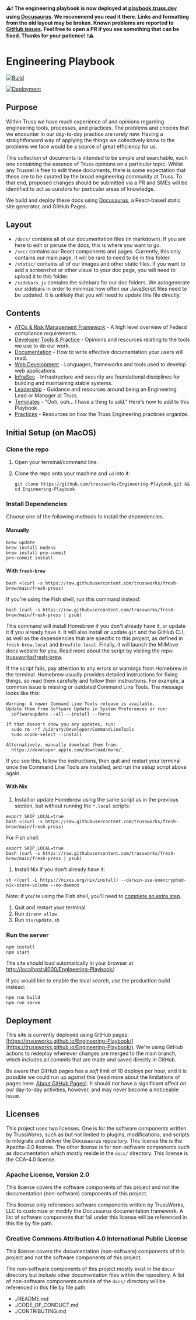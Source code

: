 ⚠️❗ __The engineering playbook is now deployed at [playbook.truss.dev](https://playbook.truss.dev/) using [Docusaurus](https://docusaurus.io/).
We recommend you read it there.
Links and formatting from the old layout may be broken.
Known problems are reported to [GitHub issues](https://github.com/trussworks/Engineering-Playbook/issues).
Feel free to open a PR if you see something that can be fixed.
Thanks for your patience!__ ❗⚠️

# Engineering Playbook

[![Build](https://github.com/TrussWorks/Engineering-Playbook/actions/workflows/pre_commit.yaml/badge.svg)](https://github.com/TrussWorks/Engineering-Playbook/actions/workflows/pre_commit.yaml)

[![Deployment](https://github.com/TrussWorks/Engineering-Playbook/actions/workflows/deploy.yaml/badge.svg)](https://github.com/TrussWorks/Engineering-Playbook/actions/workflows/deploy.yaml)

## Purpose

Within Truss we have much experience of and opinions regarding engineering tools, processes, and practices. The problems and choices that we encounter in our day-to-day practice are rarely new. Having a straightforward way of applying the things we collectively know to the problems we face would be a source of great efficiency for us.

This collection of documents is intended to be simple and searchable, each one containing the essence of Truss opinions on a particular topic. Whilst any Trussel is free to edit these documents, there is some expectation that these are to be curated by the broad engineering community at Truss. To that end, proposed changes should be submitted via a PR and SMEs will be identified to act as curators for particular areas of knowledge.

We build and deploy these docs using [Docusaurus](https://docusaurus.io/), a React-based static site generator, and GitHub Pages.

## Layout

- `/docs/` contains all of our documentation files (in markdown). If you are here to edit or peruse the docs, this is where you want to go.
- `/src/` contains our React components and pages. Currently, this only contains our main page. It will be rare to need to be in this folder.
- `/static/` contains all of our images and other static files. If you want to add a screenshot or other visual to your doc page, you will need to upload it to this folder.
- `/sidebars.js` contains the sidebars for our doc folders. We autogenerate our sidebars in order to minimize how often our JavaScript files need to be updated. It is unlikely that you will need to update this file directly.

## Contents

- [ATOs & Risk Management Framework](./docs/compliance/README.md) - A high level overview of Federal compliance requirements.
- [Developer Tools & Practice](./docs/developing/README.md) - Opinions and resources relating to the tools we use to do our work.
- [Documentation](./docs/documentation/README.md) - How to write effective documentation your users will read.
- [Web Development](./docs/web/README.md) - Languages, frameworks and tools used to develop web applications
- [InfraSec](./docs/infrasec/README.md) - Infrastructure and security are foundational disciplines for building and maintaining stable systems.
- [Leadership](./docs/leadership/README.md) - Guidance and resources around being an Engineering Lead or Manager at Truss.
- [Templates](./docs/templates/README.md) - "Ooh, ooh... I have a thing to add." Here's how to add to this Playbook.
- [Practices](./docs/practices/README.md) - Resources on how the Truss Engineering practices organize.

## Initial Setup (on MacOS)

### Clone the repo

1. Open your terminal/command line.

1. Clone the repo onto your machine and `cd` into it:

   ```
   git clone https://github.com/trussworks/Engineering-Playbook.git && cd Engineering-Playbook
   ```

### Install Dependencies

Choose one of the following methods to install the dependencies.

#### Manually

```
brew update
brew install nodenv
brew install pre-commit
pre-commit install
```

#### With `fresh-brew`

```shell
bash <(curl -s https://raw.githubusercontent.com/trussworks/fresh-brew/main/fresh-press)
```

If you're using the Fish shell, run this command instead:

```shell
bash (curl -s https://raw.githubusercontent.com/trussworks/fresh-brew/main/fresh-press | psub)
```

This command will install Homebrew if you don't already have it, or update it
if you already have it. It will also install or update `git` and the GitHub CLI,
as well as the dependencies that are specific to this project, as defined in
`fresh-brew.local` and `Brewfile.local`. Finally, it will launch the MilMove docs
website for you. Read more about the script by visiting the repo:
[trussworks/fresh-brew](https://github.com/trussworks/fresh-brew).

If the script fails, pay attention to any errors or warnings from Homebrew in
the terminal. Homebrew usually provides detailed instructions for fixing things,
so read them carefully and follow their instructions. For example, a common issue
is missing or outdated Command Line Tools. The message looks like this:

```
Warning: A newer Command Line Tools release is available.
Update them from Software Update in System Preferences or run:
  softwareupdate --all --install --force

If that doesn't show you any updates, run:
  sudo rm -rf /Library/Developer/CommandLineTools
  sudo xcode-select --install

Alternatively, manually download them from:
  https://developer.apple.com/download/more/.
```

If you see this, follow the instructions, then quit and restart your terminal
once the Command Line Tools are installed, and run the setup script above again.

#### With Nix

1. Install or update Homebrew using the same script as in the previous section,
   but without running the `*.local` scripts:

```shell
export SKIP_LOCAL=true
bash <(curl -s https://raw.githubusercontent.com/trussworks/fresh-brew/main/fresh-press)
```

For Fish shell:

```shell
export SKIP_LOCAL=true
bash (curl -s https://raw.githubusercontent.com/trussworks/fresh-brew/main/fresh-press | psub)
```

1. Install Nix if you don't already have it:

```
sh <(curl -L https://nixos.org/nix/install) --darwin-use-unencrypted-nix-store-volume --no-daemon
```

Note: if you're using the Fish shell, you'll need to [complete an extra step](https://github.com/trussworks/Engineering-Playbook/tree/main/developing/nix#extra-setup-only-fish-shell-users).

1. Quit and restart your terminal
1. Run `direnv allow`
1. Run `nix/update.sh`

### Run the server

```
npm install
npm start
```

The site should load automatically in your browser at
[http://localhost:4000/Engineering-Playbook/](http://localhost:4000/Engineering-Playbook/).

If you would like to enable the local search, use the production build instead:

```
npm run build
npm run serve
```

## Deployment

This site is currently deployed using GitHub pages: [https://trussworks.github.io/Engineering-Playbook/](https://trussworks.github.io/Engineering-Playbook/). We're using GitHub actions to redeploy whenever changes are merged to the main branch, which includes all commits that are made and saved directly in GitHub.

Be aware that GitHub pages has a _soft_ limit of 10 deploys per hour, and it is possible we could run up against this (read more about the limitations of pages here: [About GitHub Pages](https://docs.github.com/en/pages/getting-started-with-github-pages/about-github-pages#usage-limits)). It should not have a significant affect on our day-to-day activities, however, and may never become a noticeable issue.

## Licenses

This project uses two licenses. One is for the software components written by
TrussWorks, such as but not limited to plugins, modifications, and scripts to
integrate and deliver the Docusaurus repository. This license the is the
Apache-2.0 license. The other license is for non-software components such as
documentation which mostly reside in the `docs/` directory. This license is the
CCA-4.0 license.

### Apache License, Version 2.0

This license covers the software components of this project and not the
documentation (non-software) components of this project.

This license only references software components written by TrussWorks, LLC to
customize or modify the Docusaurus documentation framework. A list of software
components that fall under this license will be referenced in this file by file
path.

### Creative Commons Attribution 4.0 International Public License

This license covers the documentation (non-software) components of this project
and not the software components of this project.

The non-software components of this project mostly exist in the `docs/`
directory but include other documentation files within the repository. A list of
non-software components outside of the `docs/` directory will be referenced in
this file by file path.

- ./README.md
- ./CODE_OF_CONDUCT.md
- ./CONTRIBUTING.md
